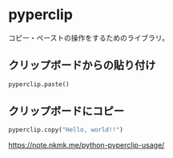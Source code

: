 # pyperclip

コピー・ペーストの操作をするためのライブラリ。

## クリップボードからの貼り付け

```python
pyperclip.paste()
```

## クリップボードにコピー
```python
pyperclip.copy("Hello, world!!")
```

https://note.nkmk.me/python-pyperclip-usage/
